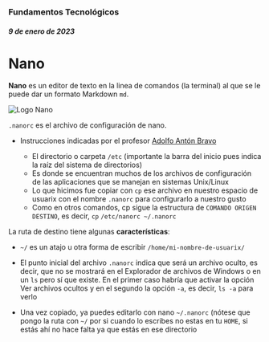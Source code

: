 ### Fundamentos Tecnológicos
##### 9 de enero de 2023
# Nano
**Nano** es un editor de texto en la linea de comandos (la terminal) al que se le puede dar un formato Markdown `md`.

![Logo Nano](https://extassisnetwork.com/tutoriales/wp-content/uploads/nano-min.png.webp "Nano")

`.nanorc` es el archivo de configuración de nano.

- Instrucciones indicadas por el profesor [Adolfo Antón Bravo](https://www.infotics.es/) 

  - El directorio o carpeta `/etc` (importante la barra del inicio pues indica la raíz del sistema de directorios) 
  - Es donde se encuentran muchos de los archivos de configuración de las aplicaciones que se manejan en sistemas Unix/Linux
  - Lo que hicimos fue copiar con `cp` ese archivo en nuestro espacio de usuarix con el nombre `.nanorc` para configurarlo a nuestro  gusto
  - Como en otros comandos, cp sigue la estructura de `COMANDO ORIGEN DESTINO`, es decir, `cp` `/etc/nanorc ~/.nanorc`
  
La ruta de destino tiene algunas **características**:

- `~/` es un atajo u otra forma de escribir `/home/mi-nombre-de-usuarix/`
 
- El punto inicial del archivo `.nanorc` indica que será un archivo oculto, es decir, que no se mostrará en el Explorador de archivos de Windows o en un `ls` pero sí que existe. En el primer caso habría que activar la opción Ver archivos ocultos y en el segundo la opción `-a`, es decir, `ls -a` para verlo

- Una vez copiado, ya puedes editarlo con nano `~/.nanorc` (nótese que pongo la ruta con `~/` por si cuando lo escribes no estas en tu `HOME`, si estás ahí no hace falta ya que estás en ese directorio
